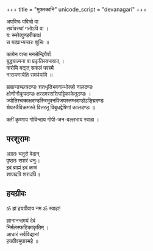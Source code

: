 +++
title = "मुक्तकानि"
unicode_script = "devanagari"
+++


अपवित्रः पवित्रो वा  
सर्वावस्थां गतोऽपि वा ।  
यः स्मरेत्पुण्डरीकाक्षं  
स बाह्याभ्यन्तरः शुचिः ॥

कायेन वाचा मनसेन्द्रियैर्वा  
बुद्ध्यात्मना वा प्रकृतिस्वभावात् ।  
करोमि यद्यत् सकलं परस्मै  
नारायणायेति समर्पयामि ॥

ब्रह्माण्डच्छत्रदण्डः शतधृतिभवनाम्भोरुहो नालदण्डः  
क्षोणीनौकूपदण्डः क्षरदमरसरित्पट्टिकाकेतुदण्डः ।  
ज्योतिश्चक्राक्षदण्डस्त्रिभुवनविजयस्तम्भदण्डोऽङ्घ्रिदण्डः  
श्रेयस्त्रैविक्रमस्ते वितरतु विबुधद्वेषिणां कालदण्डः ॥

क्लीं कृष्णाय गोविन्दाय गोपी-जन-वल्लभाय स्वाहा ।

## परशुरामः
अग्रतः चतुरो वेदान्  
पृष्ठतः सशरं धनुः।  
इदं ब्राह्मं इदं क्षात्रं  
शापादपि शरादपि॥



## हयग्रीवः
ॐ ह्रां हयग्रीवाय नम ॐ स्वाहा!

ज्ञानानन्दमयं देवं  
निर्मलस्फटिकाकृतिम् ।  
आधारं सर्वविद्यानां  
हयग्रीवमुपास्महे ॥